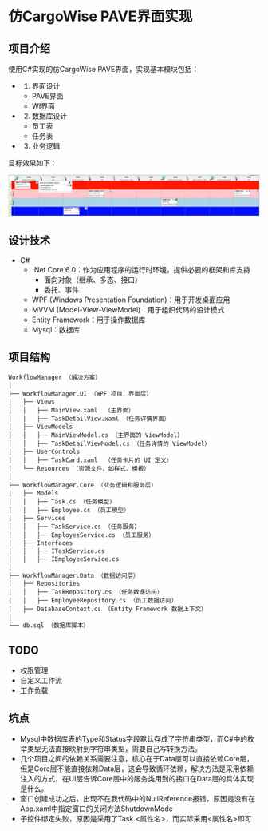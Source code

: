 # 仿CargoWise PAVE界面实现

## 项目介绍

使用C#实现的仿CargoWise PAVE界面，实现基本模块包括：

- 1. 界面设计

  - PAVE界面
  - WI界面
- 2. 数据库设计

  - 员工表
  - 任务表
- 3. 业务逻辑

目标效果如下：

![仿照效果](Document/target.png)

## 设计技术

- C#
  - .Net Core 6.0：作为应用程序的运行时环境，提供必要的框架和库支持
    - 面向对象（继承、多态、接口）
    - 委托、事件
  - WPF (Windows Presentation Foundation)：用于开发桌面应用
  - MVVM (Model-View-ViewModel)：用于组织代码的设计模式
  - Entity Framework：用于操作数据库
  - Mysql：数据库

## 项目结构

```
WorkflowManager （解决方案）
│
├── WorkflowManager.UI （WPF 项目，界面层）
│   ├── Views
│   │   ├── MainView.xaml  （主界面）
│   │   ├── TaskDetailView.xaml （任务详情界面）
│   ├── ViewModels
│   │   ├── MainViewModel.cs （主界面的 ViewModel）
│   │   ├── TaskDetailViewModel.cs （任务详情的 ViewModel）
│   ├── UserControls
│   │   ├── TaskCard.xaml  （任务卡片的 UI 定义）
│   └── Resources （资源文件，如样式、模板）
│
├── WorkflowManager.Core （业务逻辑和服务层）
│   ├── Models
│   │   ├── Task.cs （任务模型）
│   │   ├── Employee.cs （员工模型）
│   ├── Services
│   │   ├── TaskService.cs （任务服务）
│   │   ├── EmployeeService.cs （员工服务）
│   ├── Interfaces
│   │   ├── ITaskService.cs
│   │   ├── IEmployeeService.cs
│
├── WorkflowManager.Data （数据访问层）
│   ├── Repositories
│   │   ├── TaskRepository.cs （任务数据访问）
│   │   ├── EmployeeRepository.cs （员工数据访问）
│   ├── DatabaseContext.cs （Entity Framework 数据上下文）
│
└── db.sql （数据库脚本）
```

## TODO

- 权限管理
- 自定义工作流
- 工作负载

## 坑点

- Mysql中数据库表的Type和Status字段默认存成了字符串类型，而C#中的枚举类型无法直接映射到字符串类型，需要自己写转换方法。
- 几个项目之间的依赖关系需要注意，核心在于Data层可以直接依赖Core层，但是Core层不能直接依赖Data层，这会导致循环依赖，解决方法是采用依赖注入的方式，在UI层告诉Core层中的服务类用到的接口在Data层的具体实现是什么。
- 窗口创建成功之后，出现不在我代码中的NullReference报错，原因是没有在App.xaml中指定窗口的关闭方法ShutdownMode
- 子控件绑定失败，原因是采用了Task.<属性名>，而实际采用<属性名>即可
